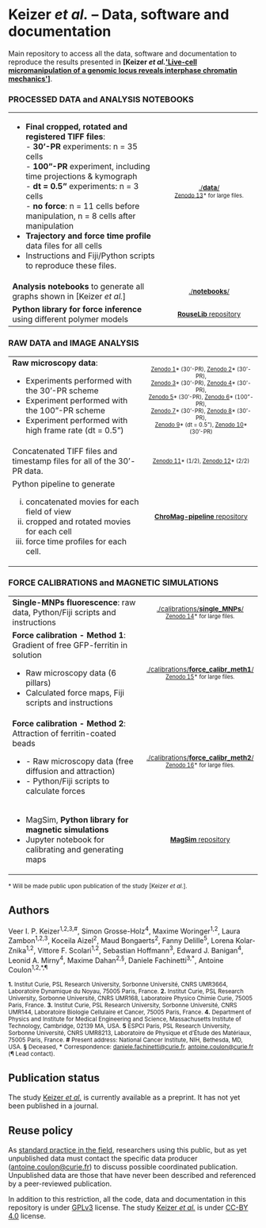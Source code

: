 # Keizer _et al._ – Data, software and documentation

Main repository to access all the data, software and documentation to reproduce the results presented in **[Keizer _et al._['Live-cell micromanipulation of a genomic locus reveals interphase chromatin mechanics'](https://www.biorxiv.org/content/10.1101/2021.04.20.439763v1)]**.

### PROCESSED DATA and ANALYSIS NOTEBOOKS
|||  
| ----------- | :---: |
| <ul><li>**Final cropped, rotated and registered TIFF files**:<br>- **30’-PR** experiments: n = 35 cells<br>- **100”-PR** experiment, including time projections & kymograph<br>- **dt = 0.5”** experiments: n = 3 cells<br>- **no force**: n = 11 cells before manipulation, n = 8 cells after manipulation</li><li>**Trajectory and force time profile** data files for all cells</li><li>Instructions and Fiji/Python scripts to reproduce these files.</li></ul> | <sup>[./**data**/](./data/)</sup> <br><sup><sub>[Zenodo 13](https://zenodo.org/record/6510207)* for large files.</sup></sub> <br>&nbsp;&nbsp;&nbsp;&nbsp;&nbsp;&nbsp;&nbsp;&nbsp;&nbsp;&nbsp;&nbsp;&nbsp;&nbsp;&nbsp;&nbsp;&nbsp;&nbsp;&nbsp;&nbsp;&nbsp;&nbsp;&nbsp;&nbsp;&nbsp;&nbsp;&nbsp;&nbsp;&nbsp;&nbsp;&nbsp;&nbsp;&nbsp;&nbsp;&nbsp;&nbsp;&nbsp;&nbsp;&nbsp;&nbsp;&nbsp;&nbsp;&nbsp; |
| **Analysis notebooks** to generate all graphs shown in [Keizer _et al._] | <sup>[./**notebooks**/](./notebooks/)</sup> |
| **Python library for force inference** using different polymer models | <sup>[**RouseLib** repository](https://github.com/SGrosse-Holz/rouselib)</sup> |

### RAW DATA and IMAGE ANALYSIS
|||  
| ----------- | :---: |
| **Raw microscopy data**:<ul><li>Experiments performed with the 30’-PR scheme</li><li>Experiment performed with the 100”-PR scheme</li><li>Experiment performed with high frame rate (dt = 0.5”)</li></ul>| <sub> <sup>[Zenodo 1](https://zenodo.org/record/4626942)* (30’-PR),	[Zenodo 2](https://zenodo.org/record/4627034)* (30’-PR),<br> [Zenodo 3](https://zenodo.org/record/4626909)* (30’-PR),	[Zenodo 4](https://zenodo.org/record/4626914)* (30’-PR),<br> [Zenodo 5](https://zenodo.org/record/4627010)* (30’-PR),	[Zenodo 6](https://zenodo.org/record/4626981)* (100”-PR),<br> [Zenodo 7](https://zenodo.org/record/6510099)* (30’-PR),	[Zenodo 8](https://zenodo.org/record/6510103)* (30’-PR),<br> [Zenodo 9](https://zenodo.org/record/6510065)* (dt = 0.5"),	[Zenodo 10](https://zenodo.org/record/6510105)* (30’-PR)</sup></sub>  |
| Concatenated TIFF files and timestamp files for all of the 30’-PR data. | <sub><sup>[Zenodo 11](https://zenodo.org/record/6510107)* (1/2),	[Zenodo 12](https://zenodo.org/record/6510109)* (2/2)</sup></sub>  |
| Python pipeline to generate <ol type="i"><li>concatenated movies for each field of view</li><li>cropped and rotated movies for each cell</li><li>force time profiles for each cell.</li><ol> | <sub>[**ChroMag-pipeline** repository](https://github.com/CoulonLab/chromag-pipeline)</sub> <br>&nbsp;&nbsp;&nbsp;&nbsp;&nbsp;&nbsp;&nbsp;&nbsp;&nbsp;&nbsp;&nbsp;&nbsp;&nbsp;&nbsp;&nbsp;&nbsp;&nbsp;&nbsp;&nbsp;&nbsp;&nbsp;&nbsp;&nbsp;&nbsp;&nbsp;&nbsp;&nbsp;&nbsp;&nbsp;&nbsp;&nbsp;&nbsp;&nbsp;&nbsp;&nbsp;&nbsp;&nbsp;&nbsp;&nbsp;&nbsp;&nbsp;&nbsp;&nbsp;&nbsp;&nbsp;&nbsp;&nbsp; |

### FORCE CALIBRATIONS and MAGNETIC SIMULATIONS
|||  
| ----------- | :---: |
| **Single-MNPs fluorescence**: raw data, Python/Fiji scripts and instructions | <sup>[./calibrations/**single_MNPs**/](./calibrations/single_MNPs/)</sup> <br><sup><sub>[Zenodo 14](https://zenodo.org/record/6510209)* for large files.</sup></sub> |
| **Force calibration - Method 1**: Gradient of free GFP-ferritin in solution<ul><li>Raw microscopy data (6 pillars)</li><li>Calculated force maps, Fiji scripts and instructions</li></ul> | <sup>[./calibrations/**force_calibr_meth1**/](./calibrations/force_calibr_meth1/)</sup> <br><sup><sub>[Zenodo 15](https://zenodo.org/record/4627062)* for large files.</sup></sub> |
| **Force calibration - Method 2**: Attraction of ferritin-coated beads<ul><li>-	Raw microscopy data (free diffusion and attraction)</li><li>-	Python/Fiji scripts to calculate forces</li></ul> | <sup>[./calibrations/**force_calibr_meth2**/](./calibrations/force_calibr_meth2/)</sup> <br><sup><sub>[Zenodo 16](https://zenodo.org/record/6510211)* for large files.</sup></sub> |
| <ul><li>MagSim, **Python library for magnetic simulations**</li><li>Jupyter notebook for calibrating and generating maps</li></ul> |	<sub>[**MagSim** repository](https://github.com/CoulonLab/MagSim)</sub> |

<sup>* Will be made public upon publication of the study [Keizer _et al._].</sup>


## Authors
Veer I. P. Keizer<sup>1,2,3,\#</sup>, Simon Grosse-Holz<sup>4</sup>, Maxime Woringer<sup>1,2</sup>, Laura Zambon<sup>1,2,3</sup>, Koceila Aizel<sup>2</sup>, Maud Bongaerts<sup>2</sup>, Fanny Delille<sup>5</sup>, Lorena Kolar-Znika<sup>1,2</sup>, Vittore F. Scolari<sup>1,2</sup>, Sebastian Hoffmann<sup>3</sup>, Edward J. Banigan<sup>4</sup>, Leonid A. Mirny<sup>4</sup>, Maxime Dahan<sup>2,§</sup>, Daniele Fachinetti<sup>3,\*</sup>, Antoine Coulon<sup>1,2,\*,¶</sup>

<sup>**1\.** Institut Curie, PSL Research University, Sorbonne Université, CNRS UMR3664, Laboratoire Dynamique du Noyau, 75005 Paris, France. **2.** Institut Curie, PSL Research University, Sorbonne Université, CNRS UMR168, Laboratoire Physico Chimie Curie, 75005 Paris, France. **3.** Institut Curie, PSL Research University, Sorbonne Université, CNRS UMR144, Laboratoire Biologie Cellulaire et Cancer, 75005 Paris, France. **4.** Department of Physics and Institute for Medical Engineering and Science, Massachusetts Institute of Technology, Cambridge, 02139 MA, USA. **5** ESPCI Paris, PSL Research University, Sorbonne Université, CNRS UMR8213, Laboratoire de Physique et d’Étude des Matériaux, 75005 Paris, France. **\#** Present address: National Cancer Institute, NIH, Bethesda, MD, USA. **§** Deceased, **\*** Correspondence: daniele.fachinetti@curie.fr, antoine.coulon@curie.fr (**¶** Lead contact).</sup>

## Publication status
The study [Keizer _et al._](https://www.biorxiv.org/content/10.1101/2021.04.20.439763v1) is currently available as a preprint. It has not yet been published in a journal.

## Reuse policy
As [standard practice in the field](https://www.4dnucleome.org/policies.html), researchers using this public, but as yet unpublished data must contact the specific data producer (antoine.coulon@curie.fr) to discuss possible coordinated publication. Unpublished data are those that have never been described and referenced by a peer-reviewed publication.

In addition to this restriction, all the code, data and documentation in this repository is under [GPLv3](https://www.gnu.org/licenses/gpl-3.0.en.html) license. The study [Keizer _et al._](https://www.biorxiv.org/content/10.1101/2021.04.20.439763v1) is under [CC-BY 4.0](https://creativecommons.org/licenses/by/4.0/) license.

